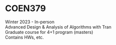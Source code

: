 # COEN379
Winter 2023 - In-person\
Advanced Design & Analysis of Algorithms with Tran\
Graduate course for 4+1 program (masters)\
Contains HWs, etc.
